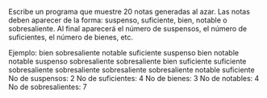 Escribe un programa que muestre 20 notas generadas al azar. Las notas deben aparecer de la forma:
suspenso, suficiente, bien, notable o sobresaliente. Al final aparecerá el número de suspensos, el número de
suficientes, el número de bienes, etc.

Ejemplo:
bien sobresaliente notable suficiente suspenso bien notable notable suspenso sobresaliente sobresaliente bien suficiente suficiente sobresaliente sobresaliente sobresaliente sobresaliente notable suficiente
No de suspensos: 2
No de suficientes: 4
No de bienes: 3
No de notables: 4
No de sobresalientes: 7